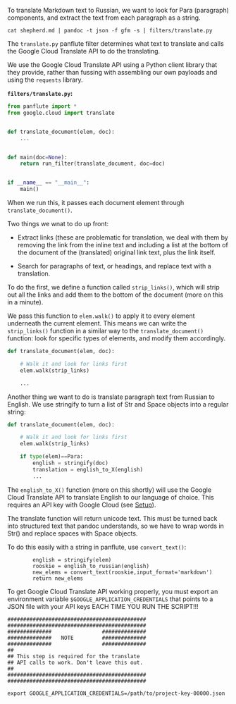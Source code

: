 To translate Markdown text to Russian, we want to look for 
Para (paragraph) components, and extract the text from 
each paragraph as a string.

```text
cat shepherd.md | pandoc -t json -f gfm -s | filters/translate.py
```

The `translate.py` panflute filter determines what text to translate
and calls the Google Cloud Translate API to do the translating.

We use the Google Cloud Translate API using a Python client library
that they provide, rather than fussing with assembling our own 
payloads and using the `requests` library.

**`filters/translate.py`:**

```python
from panflute import *
from google.cloud import translate


def translate_document(elem, doc):
    ...


def main(doc=None):
    return run_filter(translate_document, doc=doc)


if __name__ == "__main__":
    main()
```

When we run this, it passes each document element through
`translate_document()`. 

Two things we wnat to do up front:

* Extract links (these are problematic for translation, 
    we deal with them by removing the link from the inline text
    and including a list at the bottom of the document of 
    the (translated) original link text, plus the link itself.

* Search for paragraphs of text, or headings, and replace text
    with a translation.

To do the first, we define a function called `strip_links()`, 
which will strip out all the links and add them to the bottom 
of the document (more on this in a minute).

We pass this function to `elem.walk()` to apply it to every
element underneath the current element. This means we can 
write the `strip_links()` function in a similar way to the 
`translate_document()` function: look for specific types of
elements, and modify them accordingly.

```python
def translate_document(elem, doc):

    # Walk it and look for links first
    elem.walk(strip_links)

    ...
```

Another thing we want to do is translate paragraph text from
Russian to English. We use stringify to turn a list of Str 
and Space objects into a regular string:

```python
def translate_document(elem, doc):

    # Walk it and look for links first
    elem.walk(strip_links)

    if type(elem)==Para:
        english = stringify(doc)
        translation = english_to_X(english)
        ...
```

The `english_to_X()` function (more on this shortly) will use
the Google Cloud Translate API to translate English to our language of choice.
This requires an API key with Google Cloud (see [Setup](Setup.md)).

The translate function will return unicode text. This must be turned back into
structured text that pandoc understands, so we have to wrap words in Str()
and replace spaces with Space objects.

To do this easily with a string in panflute, use `convert_text()`:

```
        english = stringify(elem)
        rooskie = english_to_russian(english)
        new_elems = convert_text(rooskie,input_format='markdown')
        return new_elems
```

To get Google Cloud Translate API working properly, 
you must export an environment variable `$GOOGLE_APPLICATION_CREDENTIALS`
that points to a JSON file with your API keys
EACH TIME YOU RUN THE SCRIPT!!!

```
############################################
############################################
##############                ##############
##############   NOTE         ##############
##############                ##############
##
## This step is required for the translate
## API calls to work. Don't leave this out.
##
############################################
############################################

export GOOGLE_APPLICATION_CREDENTIALS=/path/to/project-key-00000.json
```

